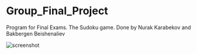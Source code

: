 # Group_Final_Project
Program for Final Exams. The Sudoku game. Done by Nurak Karabekov and Bakbergen Beishenaliev

![screenshot](https://user-images.githubusercontent.com/74504370/117652521-138aea00-b1b5-11eb-9692-3eb017017b9a.png)
